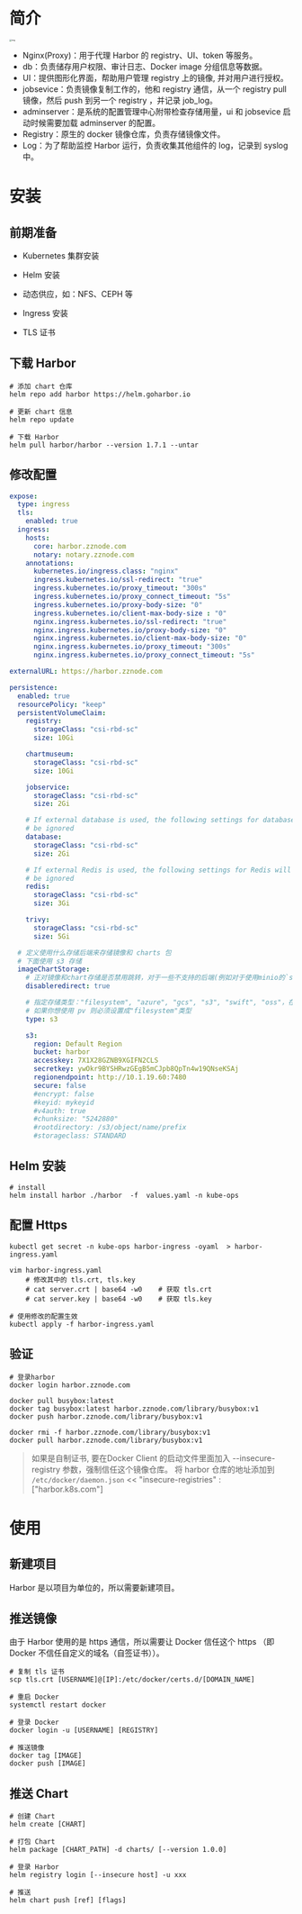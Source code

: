 # 简介

<img src="../assets/harbor_1.png" alt="img" style="zoom: 25%;" />

- Nginx(Proxy)：用于代理 Harbor 的 registry、UI、token 等服务。
- db：负责储存用户权限、审计日志、Docker image 分组信息等数据。
- UI：提供图形化界面，帮助用户管理 registry 上的镜像, 并对用户进行授权。
- jobsevice：负责镜像复制工作的，他和 registry 通信，从一个 registry pull 镜像，然后 push 到另一个 registry ，并记录 job_log。
- adminserver：是系统的配置管理中心附带检查存储用量，ui 和 jobsevice 启动时候需要加载 adminserver 的配置。
- Registry：原生的 docker 镜像仓库，负责存储镜像文件。
- Log：为了帮助监控 Harbor 运行，负责收集其他组件的 log，记录到 syslog 中。

# 安装

## 前期准备

- Kubernetes 集群安装

- Helm 安装

- 动态供应，如：NFS、CEPH 等

- Ingress  安装
- TLS 证书

## 下载 Harbor

```shell
# 添加 chart 仓库
helm repo add harbor https://helm.goharbor.io

# 更新 chart 信息
helm repo update

# 下载 Harbor
helm pull harbor/harbor --version 1.7.1 --untar
```

## 修改配置

```yaml
expose:
  type: ingress
  tls:
    enabled: true
  ingress:
    hosts:
      core: harbor.zznode.com
      notary: notary.zznode.com
    annotations:
      kubernetes.io/ingress.class: "nginx"
      ingress.kubernetes.io/ssl-redirect: "true"
      ingress.kubernetes.io/proxy_timeout: "300s"
      ingress.kubernetes.io/proxy_connect_timeout: "5s"
      ingress.kubernetes.io/proxy-body-size: "0"
      ingress.kubernetes.io/client-max-body-size : "0"
      nginx.ingress.kubernetes.io/ssl-redirect: "true"
      nginx.ingress.kubernetes.io/proxy-body-size: "0"
      nginx.ingress.kubernetes.io/client-max-body-size: "0"
      nginx.ingress.kubernetes.io/proxy_timeout: "300s"
      nginx.ingress.kubernetes.io/proxy_connect_timeout: "5s"

externalURL: https://harbor.zznode.com

persistence:
  enabled: true
  resourcePolicy: "keep"
  persistentVolumeClaim:
    registry:
      storageClass: "csi-rbd-sc"
      size: 10Gi

    chartmuseum:
      storageClass: "csi-rbd-sc"
      size: 10Gi

    jobservice:
      storageClass: "csi-rbd-sc"
      size: 2Gi

    # If external database is used, the following settings for database will
    # be ignored
    database:
      storageClass: "csi-rbd-sc"
      size: 2Gi

    # If external Redis is used, the following settings for Redis will
    # be ignored
    redis:
      storageClass: "csi-rbd-sc"
      size: 3Gi

    trivy:
      storageClass: "csi-rbd-sc"
      size: 5Gi

  # 定义使用什么存储后端来存储镜像和 charts 包
  # 下面使用 s3 存储
  imageChartStorage:
    # 正对镜像和chart存储是否禁用跳转，对于一些不支持的后端(例如对于使用minio的`s3`存储)，需要禁用它。为了禁止跳转，只需要设置`disableredirect=true`即可
    disableredirect: true

    # 指定存储类型："filesystem", "azure", "gcs", "s3", "swift", "oss"，在相应的区域填上对应的信息。
    # 如果你想使用 pv 则必须设置成"filesystem"类型
    type: s3

    s3:
      region: Default Region
      bucket: harbor
      accesskey: 7X1X28GZNB9XGIFN2CLS
      secretkey: ywOkr9BYSHRwzGEgB5mCJpb8QpTn4w19QNseKSAj
      regionendpoint: http://10.1.19.60:7480
      secure: false
      #encrypt: false
      #keyid: mykeyid
      #v4auth: true
      #chunksize: "5242880"
      #rootdirectory: /s3/object/name/prefix
      #storageclass: STANDARD
```

## Helm 安装

```shell
# install
helm install harbor ./harbor  -f  values.yaml -n kube-ops
```

## 配置 Https

```shell
kubectl get secret -n kube-ops harbor-ingress -oyaml  > harbor-ingress.yaml

vim harbor-ingress.yaml
	# 修改其中的 tls.crt, tls.key
	# cat server.crt | base64 -w0    # 获取 tls.crt
	# cat server.key | base64 -w0    # 获取 tls.key 

# 使用修改的配置生效
kubectl apply -f harbor-ingress.yaml
```

## 验证

```shell
# 登录harbor
docker login harbor.zznode.com  

docker pull busybox:latest
docker tag busybox:latest harbor.zznode.com/library/busybox:v1
docker push harbor.zznode.com/library/busybox:v1

docker rmi -f harbor.zznode.com/library/busybox:v1
docker pull harbor.zznode.com/library/busybox:v1
```

> 如果是自制证书, 要在Docker Client 的启动文件里面加入 --insecure-registry 参数，强制信任这个镜像仓库。
> 将 harbor 仓库的地址添加到  `/etc/docker/daemon.json`   <<   "insecure-registries" : ["harbor.k8s.com"] 

# 使用

## 新建项目

Harbor 是以项目为单位的，所以需要新建项目。

## 推送镜像

由于 Harbor 使用的是 https 通信，所以需要让 Docker 信任这个 https （即 Docker 不信任自定义的域名（自签证书））。

```shell
# 复制 tls 证书
scp tls.crt [USERNAME]@[IP]:/etc/docker/certs.d/[DOMAIN_NAME]

# 重启 Docker
systemctl restart docker

# 登录 Docker
docker login -u [USERNAME] [REGISTRY]

# 推送镜像
docker tag [IMAGE]
docker push [IMAGE]
```

## 推送 Chart

```shell
# 创建 Chart
helm create [CHART]

# 打包 Chart
helm package [CHART_PATH] -d charts/ [--version 1.0.0]

# 登录 Harbor
helm registry login [--insecure host] -u xxx

# 推送
helm chart push [ref] [flags]
```

